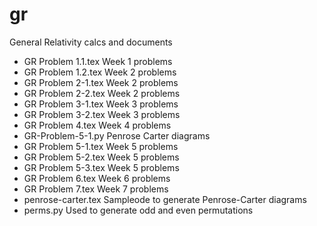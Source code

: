 # gr
General Relativity calcs and documents
 * GR Problem 1.1.tex Week 1 problems
 * GR Problem 1.2.tex Week 2 problems
 * GR Problem 2-1.tex Week 2 problems
 * GR Problem 2-2.tex Week 2 problems
 * GR Problem 3-1.tex Week 3 problems
 * GR Problem 3-2.tex Week 3 problems
 * GR Problem 4.tex Week 4 problems
 * GR-Problem-5-1.py Penrose Carter diagrams
 * GR Problem 5-1.tex Week 5 problems
 * GR Problem 5-2.tex Week 5 problems
 * GR Problem 5-3.tex Week 5 problems
 * GR Problem 6.tex Week 6 problems
 * GR Problem 7.tex Week 7 problems
 * penrose-carter.tex Sampleode to generate Penrose-Carter diagrams
 * perms.py Used to generate odd and even permutations
